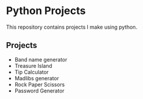# Python Projects

This repository contains projects I make using python.

## Projects

- Band name generator
- Treasure Island
- Tip Calculator
- Madlibs generator
- Rock Paper Scissors
- Password Generator

